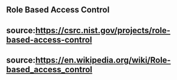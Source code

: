 ## Role Based Access Control
## source:https://csrc.nist.gov/projects/role-based-access-control
## source:https://en.wikipedia.org/wiki/Role-based_access_control